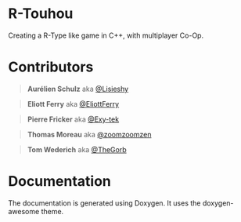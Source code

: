 # R-Touhou

Creating a R-Type like game in C++, with multiplayer Co-Op.

# Contributors

> **Aurélien Schulz** aka [@Lisieshy](https://github.com/Lisieshy)

> **Eliott Ferry** aka [@EliottFerry](https://github.com/EliottFerry)

> **Pierre Fricker** aka [@Exy-tek](https://github.com/Exy-tek)

> **Thomas Moreau** aka [@zoomzoomzen](https://github.com/zoomzoomzen)

> **Tom Wederich** aka [@TheGorb](https://github.com/TheGorb)

# Documentation

The documentation is generated using Doxygen. It uses the doxygen-awesome theme.
